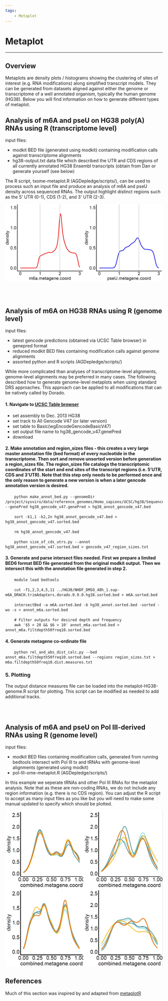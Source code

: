 ```yaml
---
tags:
    - Metaplot
---
```


# Metaplot

---

## Overview

Metaplots are density plots / histograms showing the clustering of sites of interest (e.g. RNA modifications) along simplified transcript models. They can be generated from datasets aligned against either the genome
or transcriptome of a well annotated organism, typically the human genome (HG38). Below you will find information on how to generate different types of metaplot.


## Analysis of m6A and pseU on HG38 poly(A) RNAs using R (transcriptome level)
input files:
- modkit BED file (generated using modkit) containing modification calls against transcriptome alignments
- hg38-output.txt data file which described the UTR and CDS regions of all currently annotated HG38 Ensembl transcripts (obtain from Dan or generate yourself (see below)

The R script, txome-metaplot.R (AGDepledge/scripts/), can be used to process such an input file and produce an analysis of m6A and pseU density across sequenced RNAs. The output highlight distinct regions such as 
the 5' UTR (0-1), CDS (1-2), and 3' UTR (2-3).

![metaplot-txome](../../img/txome-metaplot.jpg)

<br><br>

## Analysis of m6A on HG38 RNAs using R (genome level)
input files:
- latest gencode predictions (obtained via UCSC Table browser) in genepred format
- reduced modkit BED files containing modification calls against genome alignments
- assorted python and R scripts (AGDepledge/scripts/)

While more complicated than analyses of transcriptome-level alignments, genome-level alignments may be preferred in many cases. The following described how to generate genome-level metaplots when using standard DRS approaches. This approach can be applied to all modifications that can be natively called by Dorado.

#### 1. Navigate to [UCSC Table browser](https://genome.ucsc.edu/cgi-bin/hgTables)
- set assembly to Dec. 2013 HG38
- set track to All Gencode V47 (or later version)
- set table to Basic(wgEncodeGencodeBasicV47)
- set output file name to hg38_gencode_v47.genePred
- download

#### 2. Make annotation and region_sizes files - this creates a very large master annotation file (bed format) of every nucleotide in the transcriptome. Then sort and remove unsorted version before generation a region_sizes file. The region_sizes file catalogs the transcriptomic coordinates of the start and end sites of the transcript regions (i.e. 5’UTR, CDS and 3’UTR). Note that this step only needs to be performed once and the only reason to generate a new version is when a later gencode annotation version is desired.

```
    python make_annot_bed.py --genomeDir /project/sysviro/data/reference_genomes/Homo_sapiens/UCSC/hg38/Sequence/Chromosomes/ --genePred hg38_gencode_v47.genePred > hg38_annot_gencode_v47.bed

    sort -k1,1 -k2,2n hg38_annot_gencode_v47.bed > hg38_annot_gencode_v47.sorted.bed

    rm hg38_annot_gencode_v47.bed

    python size_of_cds_utrs.py --annot hg38_annot_gencode_v47.sorted.bed > gencode_v47_region_sizes.txt
```

#### 3. Generate and parse intersect files needed. First we prepare a limited BED6 format BED file generated from the original modkit output. Then we intersect this with the annotation file generated in step 2. 

```
    module load bedtools

    cut -f1,2,3,4,5,11 ../HG38/NHDF_DMSO_48h_1.sup-m6A_DRACH.trimAdapters.dorado.0.9.0.hg38.sorted.bed > m6A.sorted.bed

    intersectBed -a m6A.sorted.bed -b hg38_annot.sorted.bed -sorted -wo -s > annot_m6a.sorted.bed

    # Filter outputs for desired depth and frequency
    awk '$5 > 20 && $6 > 10' annot_m6a.sorted.bed > annot_m6a.filtdepth50freq10.sorted.bed
```    

#### 4. Generate metagene co-ordinate file 

```
    python rel_and_abs_dist_calc.py --bed annot_m6a.filtdepth50freq10.sorted.bed --regions region_sizes.txt > m6a.filtdepth50freq10.dist.measures.txt

```    

### 5. Plotting

The output distance measures file can be loaded into the metaplot-HG38-genome.R script for plotting. This script can be modified as needed to add additional tracks.

<br><br>

## Analysis of m6A and pseU on Pol III-derived RNAs using R (genome level)
input files:
- modkit BED files containing modification calls, generated from running bedtools intersect with Pol III tx and tRNAs with genome-level alignments (generated using modkit)
- pol-III-ome-metaplot.R (AGDepledge/scripts/)

In this example we seperate tRNAs and other Pol III RNAs for the metaplot analysis. Note that as these are non-coding RNAs, we do not include any region information (e.g. there is no CDS region). You can adjust the R script to accept as many input files as you like but you will need to make some manual updated to specify which should be plotted.

![metaplot-pol3ome](../../img/pol3ome-metaplot.jpg)



## References

Much of this section was inspired by and adapted from [metaplotR](https://github.com/olarerin/metaPlotR/tree/master) 



